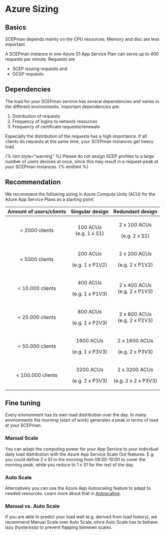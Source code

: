 # Azure Sizing

## Basics

SCEPman depends mainly on the CPU resources. Memory and disc are less important.&#x20;

A SCEPman instance in one Azure S1 App Service Plan can serve up to 400 requests per minute. Requests are

* SCEP issuing requests and
* OCSP requests.

## Dependencies

The load for your SCEPman service has several dependencies and varies in the different environments. Important dependencies are:

1. Distribution of requests
2. Frequency of logins to network resources
3. Frequency of certificate requests/renewals

Especially the distribution of the requests has a high importance. If all clients do requests at the same time, your SCEPman instances get heavy load.

{% hint style="warning" %}
Please do not assign SCEP profiles to a large number of users devices at once, since this may result in a request-peak at your SCEPman instances.
{% endhint %}

## Recommendation

We recommend the following sizing in Azure Compute Units (ACU) for the Azure App Service Plans as a starting point:

| Amount of users/clients |             Singular design            |                Redundant design                |
| :---------------------: | :------------------------------------: | :--------------------------------------------: |
|      < 2000 clients     |    <p>100 ACUs<br>(e.g. 1 x S1)</p>    |     <p>2 x 100 ACUs</p><p>(e.g. 2 x S1)</p>    |
|      < 5000 clients     |  <p>200 ACUs</p><p>(e.g. 1 x P1V2)</p> |    <p>2 x 200 ACUs</p><p>(e.g. 2 x P1V2)</p>   |
|     < 10.000 clients    |  <p>400 ACUs</p><p>(e.g. 1 x P1V3)</p> |     <p>2 x 400 ACUs<br>(e.g. 2 x P1V3)</p>     |
|     < 25.000 clients    |  <p>800 ACUs</p><p>(e.g. 1 x P2V3)</p> |     <p>2 x 800 ACUs<br>(e.g. 2 x P2V3)</p>     |
|     < 50.000 clients    | <p>1600 ACUs</p><p>(e.g. 1 x P3V3)</p> |   <p>2 x 1600 ACUs</p><p>(e.g. 2 x P3V3)</p>   |
|    < 100.000 clients    | <p>3200 ACUs</p><p>(e.g. 2 x P3V3)</p> | <p>2 x 3200 ACUs</p><p>(e.g. 2 x 2 x P3V3)</p> |

## Fine tuning

Every environment has its own load distribution over the day. In many environments the morning (start of work) generates a peak in terms of load at your SCEPman.

### Manual Scale

You can adapt the computing power for your App Service to your individual daily load distribution with the Azure App Service Scale Out features. E.g. you could define 2 x S1 in the morning from 08:00-10:00 to cover the morning peak, while you reduce to 1 x S1 for the rest of the day.

### Auto Scale

Alternatively you can use the Azure App Autoscaling feature to adapt to needed resources. Learn more about that in [Autoscaling](../advanced-configuration/autoscaling.md).

### Manual vs. Auto Scale

If you are able to predict your load well (e.g. derived from load history), we recommend Manual Scale over Auto Scale, since Auto Scale has to behave lazy (hysteresis) to prevent flapping between scales.
